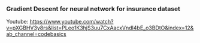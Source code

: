 ### Gradient Descent for neural network for insurance dataset
Youtube: https://www.youtube.com/watch?v=pXGBHV3y8rs&list=PLeo1K3hjS3uu7CxAacxVndI4bE_o3BDtO&index=12&ab_channel=codebasics

